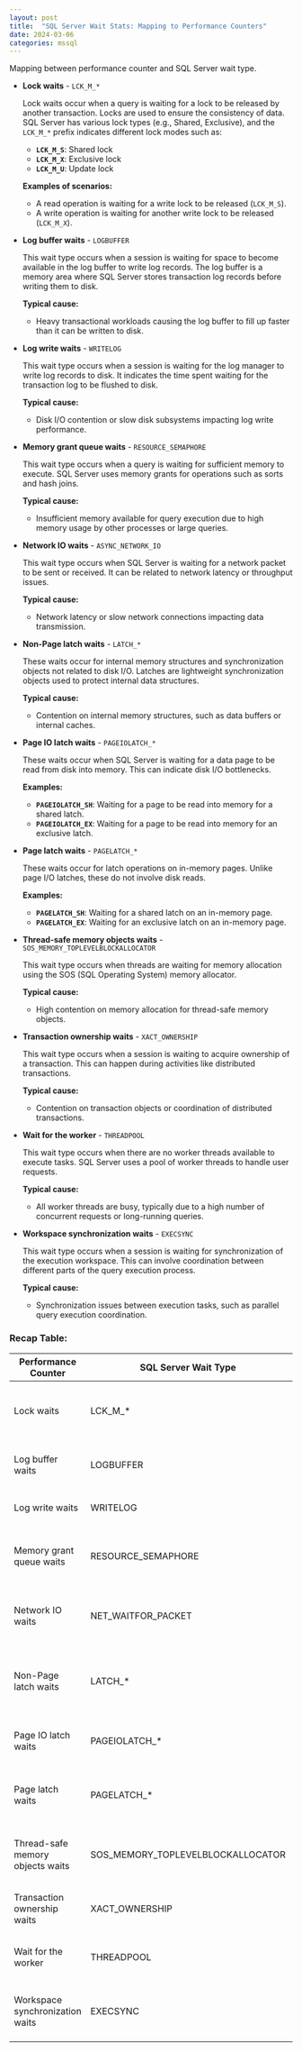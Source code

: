 ```yaml
---
layout: post
title:  "SQL Server Wait Stats: Mapping to Performance Counters"
date: 2024-03-06
categories: mssql
---
```

Mapping between performance counter and SQL Server wait type.

* **Lock waits** - `LCK_M_*`

    Lock waits occur when a query is waiting for a lock to be released by another transaction. Locks are used to ensure the consistency of data. SQL Server has various lock types (e.g., Shared, Exclusive), and the `LCK_M_*` prefix indicates different lock modes such as:

    * **`LCK_M_S`**: Shared lock
    * **`LCK_M_X`**: Exclusive lock
    * **`LCK_M_U`**: Update lock

    **Examples of scenarios:**
    * A read operation is waiting for a write lock to be released (`LCK_M_S`).
    * A write operation is waiting for another write lock to be released (`LCK_M_X`).

* **Log buffer waits** - `LOGBUFFER`

    This wait type occurs when a session is waiting for space to become available in the log buffer to write log records. The log buffer is a memory area where SQL Server stores transaction log records before writing them to disk.

    **Typical cause:**
    * Heavy transactional workloads causing the log buffer to fill up faster than it can be written to disk.

* **Log write waits** - `WRITELOG`

    This wait type occurs when a session is waiting for the log manager to write log records to disk. It indicates the time spent waiting for the transaction log to be flushed to disk.

    **Typical cause:**
    * Disk I/O contention or slow disk subsystems impacting log write performance.

* **Memory grant queue waits** - `RESOURCE_SEMAPHORE`

    This wait type occurs when a query is waiting for sufficient memory to execute. SQL Server uses memory grants for operations such as sorts and hash joins.

    **Typical cause:**
    * Insufficient memory available for query execution due to high memory usage by other processes or large queries.

* **Network IO waits** - `ASYNC_NETWORK_IO`

    This wait type occurs when SQL Server is waiting for a network packet to be sent or received. It can be related to network latency or throughput issues.

    **Typical cause:**
    * Network latency or slow network connections impacting data transmission.

* **Non-Page latch waits** - `LATCH_*`

    These waits occur for internal memory structures and synchronization objects not related to disk I/O. Latches are lightweight synchronization objects used to protect internal data structures.

    **Typical cause:**
    * Contention on internal memory structures, such as data buffers or internal caches.

* **Page IO latch waits** - `PAGEIOLATCH_*`

    These waits occur when SQL Server is waiting for a data page to be read from disk into memory. This can indicate disk I/O bottlenecks.

    **Examples:**
    * **`PAGEIOLATCH_SH`**: Waiting for a page to be read into memory for a shared latch.
    * **`PAGEIOLATCH_EX`**: Waiting for a page to be read into memory for an exclusive latch.

* **Page latch waits** - `PAGELATCH_*`

    These waits occur for latch operations on in-memory pages. Unlike page I/O latches, these do not involve disk reads.

    **Examples:**
    * **`PAGELATCH_SH`**: Waiting for a shared latch on an in-memory page.
    * **`PAGELATCH_EX`**: Waiting for an exclusive latch on an in-memory page.

* **Thread-safe memory objects waits** - `SOS_MEMORY_TOPLEVELBLOCKALLOCATOR`

    This wait type occurs when threads are waiting for memory allocation using the SOS (SQL Operating System) memory allocator.

    **Typical cause:**
    * High contention on memory allocation for thread-safe memory objects.

* **Transaction ownership waits** - `XACT_OWNERSHIP`

    This wait type occurs when a session is waiting to acquire ownership of a transaction. This can happen during activities like distributed transactions.

    **Typical cause:**
    * Contention on transaction objects or coordination of distributed transactions.

* **Wait for the worker** - `THREADPOOL`

    This wait type occurs when there are no worker threads available to execute tasks. SQL Server uses a pool of worker threads to handle user requests.

    **Typical cause:**
    * All worker threads are busy, typically due to a high number of concurrent requests or long-running queries.

* **Workspace synchronization waits** - `EXECSYNC`

    This wait type occurs when a session is waiting for synchronization of the execution workspace. This can involve coordination between different parts of the query execution process.

    **Typical cause:**
    * Synchronization issues between execution tasks, such as parallel query execution coordination.

### Recap Table:

| Performance Counter                     | SQL Server Wait Type               | Description                                          |
|-----------------------------------------|------------------------------------|------------------------------------------------------|
| Lock waits                              | LCK_M_*                            | Waiting for a lock to be released by another transaction. |
| Log buffer waits                        | LOGBUFFER                          | Waiting for space in the log buffer to write log records. |
| Log write waits                         | WRITELOG                           | Waiting for log records to be written to disk.       |
| Memory grant queue waits                | RESOURCE_SEMAPHORE                 | Waiting for sufficient memory to execute a query.    |
| Network IO waits                        | NET_WAITFOR_PACKET                 | Waiting for network packets to be sent or received.  |
| Non-Page latch waits                    | LATCH_*                            | Waiting for internal memory structures and synchronization objects. |
| Page IO latch waits                     | PAGEIOLATCH_*                      | Waiting for data pages to be read from disk into memory. |
| Page latch waits                        | PAGELATCH_*                        | Waiting for latch operations on in-memory pages.     |
| Thread-safe memory objects waits        | SOS_MEMORY_TOPLEVELBLOCKALLOCATOR  | Waiting for memory allocation using SOS memory allocator. |
| Transaction ownership waits             | XACT_OWNERSHIP                     | Waiting to acquire ownership of a transaction.       |
| Wait for the worker                     | THREADPOOL                         | Waiting for worker threads to become available.      |
| Workspace synchronization waits         | EXECSYNC                           | Waiting for synchronization of the execution workspace. |

